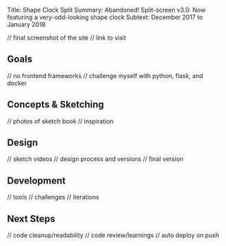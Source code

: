 Title:          Shape Clock Split
Summary:        Abandoned! Split-screen v3.0: Now featuring a very-odd-looking shape clock
Subtext:        December 2017 to January 2018

// final screenshot of the site
// link to visit

## Goals
// no frontend frameworks
// challenge myself with python, flask, and docker

## Concepts & Sketching
// photos of sketch book
// inspiration

## Design
// sketch videos
// design process and versions
// final version

## Development
// tools
// challenges
// iterations

## Next Steps
// code cleanup/readability
// code review/learnings
// auto deploy on push
